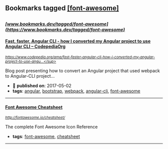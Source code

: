 ## Bookmarks tagged [[font-awesome]](https://www.bookmarks.dev?q=[font-awesome])

_<sup><sup>[www.bookmarks.dev/tagged/font-awesome](https://www.bookmarks.dev/tagged/font-awesome)</sup></sup>_
---
#### [Fast, faster, Angular CLI - how I converted my Angular project to use Angular CLI – CodepediaOrg](https://www.codepedia.org/ama/fast-faster-angular-cli-how-i-converted-my-angular-project-to-use-angular-cli)
_<sup>https://www.codepedia.org/ama/fast-faster-angular-cli-how-i-converted-my-angular-project-to-use-angu...</sup>_

Blog post presenting how to convert an Angular project that used webpack to Angular-CLI project...
* :calendar: **published on**: 2017-05-02
* **tags**: [angular](../tagged/angular.md), [bootstrap](../tagged/bootstrap.md), [webpack](../tagged/webpack.md), [angular-cli](../tagged/angular-cli.md), [font-awesome](../tagged/font-awesome.md)
---
#### [Font Awesome Cheatsheet](http://fontawesome.io/cheatsheet/)
_<sup>http://fontawesome.io/cheatsheet/</sup>_

The complete Font Awesome Icon Reference
* **tags**: [font-awesome](../tagged/font-awesome.md), [cheatsheet](../tagged/cheatsheet.md)
---
